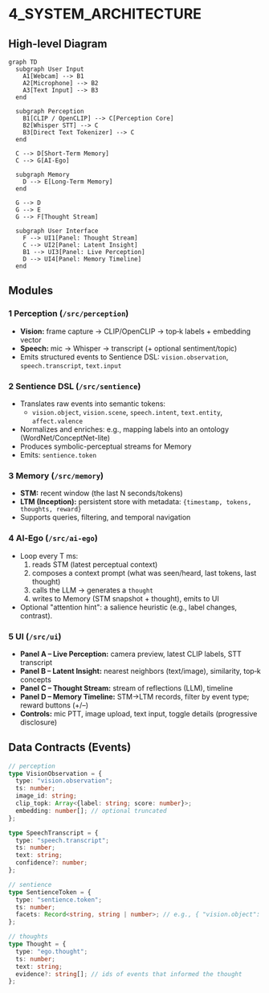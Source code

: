 # 4_SYSTEM_ARCHITECTURE

## High-level Diagram

```mermaid
graph TD
  subgraph User Input
    A1[Webcam] --> B1
    A2[Microphone] --> B2
    A3[Text Input] --> B3
  end

  subgraph Perception
    B1[CLIP / OpenCLIP] --> C[Perception Core]
    B2[Whisper STT] --> C
    B3[Direct Text Tokenizer] --> C
  end

  C --> D[Short-Term Memory]
  C --> G[AI-Ego]

  subgraph Memory
    D --> E[Long-Term Memory]
  end

  G --> D
  G --> E
  G --> F[Thought Stream]

  subgraph User Interface
    F --> UI1[Panel: Thought Stream]
    C --> UI2[Panel: Latent Insight]
    B1 --> UI3[Panel: Live Perception]
    D --> UI4[Panel: Memory Timeline]
  end
```

## Modules

### 1 Perception (`/src/perception`)

- **Vision:** frame capture → CLIP/OpenCLIP → top‑k labels + embedding vector
- **Speech:** mic → Whisper → transcript (+ optional sentiment/topic)
- Emits structured events to Sentience DSL: `vision.observation`, `speech.transcript`, `text.input`

### 2 Sentience DSL (`/src/sentience`)

- Translates raw events into semantic tokens:
  - `vision.object`, `vision.scene`, `speech.intent`, `text.entity`, `affect.valence`
- Normalizes and enriches: e.g., mapping labels into an ontology (WordNet/ConceptNet-lite)
- Produces symbolic-perceptual streams for Memory
- Emits: `sentience.token`

### 3 Memory (`/src/memory`)

- **STM:** recent window (the last N seconds/tokens)
- **LTM (Inception):** persistent store with metadata: `{timestamp, tokens, thoughts, reward}`
- Supports queries, filtering, and temporal navigation

### 4 AI‑Ego (`/src/ai-ego`)

- Loop every T ms:
  1. reads STM (latest perceptual context)
  2. composes a context prompt (what was seen/heard, last tokens, last thought)
  3. calls the LLM → generates a `thought`
  4. writes to Memory (STM snapshot + thought), emits to UI
- Optional "attention hint": a salience heuristic (e.g., label changes, contrast).

### 5 UI (`/src/ui`)

- **Panel A – Live Perception:** camera preview, latest CLIP labels, STT transcript
- **Panel B – Latent Insight:** nearest neighbors (text/image), similarity, top‑k concepts
- **Panel C – Thought Stream:** stream of reflections (LLM), timeline
- **Panel D – Memory Timeline:** STM→LTM records, filter by event type; reward buttons (+/–)
- **Controls:** mic PTT, image upload, text input, toggle details (progressive disclosure)

## Data Contracts (Events)

```ts
// perception
type VisionObservation = {
  type: "vision.observation";
  ts: number;
  image_id: string;
  clip_topk: Array<{label: string; score: number}>;
  embedding: number[]; // optional truncated
};

type SpeechTranscript = {
  type: "speech.transcript";
  ts: number;
  text: string;
  confidence?: number;
};

// sentience
type SentienceToken = {
  type: "sentience.token";
  ts: number;
  facets: Record<string, string | number>; // e.g., { "vision.object": "cat", "affect.valence": +0.3 }
};

// thoughts
type Thought = {
  type: "ego.thought";
  ts: number;
  text: string;
  evidence?: string[]; // ids of events that informed the thought
};
```
